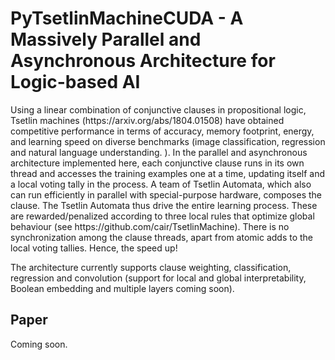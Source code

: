 # PyTsetlinMachineCUDA - A Massively Parallel and Asynchronous Architecture for Logic-based AI 

<p>
Using a linear combination of conjunctive clauses in propositional logic, Tsetlin machines (https://arxiv.org/abs/1804.01508) have obtained competitive performance in terms of accuracy, memory footprint, energy, and learning speed on diverse benchmarks (image classification, regression and natural language understanding. ). In the parallel and asynchronous architecture implemented here, each conjunctive clause runs in its own thread and accesses the training examples one at a time,  updating itself and a local voting tally in the process. A team of Tsetlin Automata, which also can run efficiently in parallel with special-purpose hardware, composes the clause. The Tsetlin Automata thus drive the entire learning process. These are rewarded/penalized according to three local rules that optimize global behaviour (see https://github.com/cair/TsetlinMachine). There is no synchronization among the clause threads, apart from atomic adds to the local voting tallies. Hence, the speed up!
</p>

<p>
The architecture currently supports clause weighting, classification, regression and convolution (support for local and global interpretability, Boolean embedding and multiple layers coming soon).
</p>

## Paper

Coming soon.
